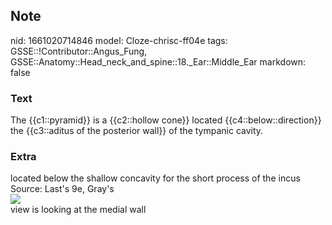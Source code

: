 ## Note
nid: 1661020714846
model: Cloze-chrisc-ff04e
tags: GSSE::!Contributor::Angus_Fung, GSSE::Anatomy::Head_neck_and_spine::18._Ear::Middle_Ear
markdown: false

### Text
<div>
  The {{c1::pyramid}} is a {{c2::hollow cone}} located
  {{c4::below::direction}} the {{c3::aditus of the posterior wall}}
  of the tympanic cavity.
</div>

### Extra
<div>
  <div>
    located below the shallow concavity for the short process of
    the incus
  </div>
  <div>
    Source: Last's 9e, Gray's
  </div>
  <div><img src=
  "paste-cf33ddb679dda9e77495e925c6b8cf72672cdac3.jpg"></div>
</div>
<div>
  view is looking at the medial wall
</div>
